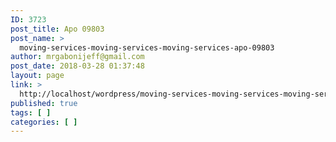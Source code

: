 ```yaml
---
ID: 3723
post_title: Apo 09803
post_name: >
  moving-services-moving-services-moving-services-apo-09803
author: mrgabonijeff@gmail.com
post_date: 2018-03-28 01:37:48
layout: page
link: >
  http://localhost/wordpress/moving-services-moving-services-moving-services-apo-09803/
published: true
tags: [ ]
categories: [ ]
---
```

